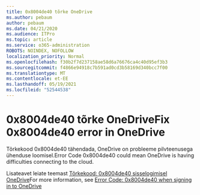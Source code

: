 ```yaml
---
title: 0x8004de40 tõrke OneDrive
ms.author: pebaum
author: pebaum
ms.date: 04/21/2020
ms.audience: ITPro
ms.topic: article
ms.service: o365-administration
ROBOTS: NOINDEX, NOFOLLOW
localization_priority: Normal
ms.openlocfilehash: f30b2f7d237158ae58d6a76676ca4c40d95ef3b3
ms.sourcegitcommit: f4866e94918c7b591ad0cd3b58169d340bcc7f00
ms.translationtype: MT
ms.contentlocale: et-EE
ms.lasthandoff: 05/19/2021
ms.locfileid: "52544538"
---
```

# <a name="fix-0x8004de40-error-in-onedrive"></a><span data-ttu-id="6f3e8-102">0x8004de40 tõrke OneDrive</span><span class="sxs-lookup"><span data-stu-id="6f3e8-102">Fix 0x8004de40 error in OneDrive</span></span>

<span data-ttu-id="6f3e8-103">Tõrkekood 0x8004de40 tähendada, OneDrive on probleeme pilvteenusega ühenduse loomisel.</span><span class="sxs-lookup"><span data-stu-id="6f3e8-103">Error Code 0x8004de40 could mean OneDrive is having difficulties connecting to the cloud.</span></span> 

<span data-ttu-id="6f3e8-104">Lisateavet leiate teemast [Tõrkekood: 0x8004de40 sisselogimisel OneDrive](/sharepoint/troubleshoot/administration/error-0x8004de40-in-onedrive)</span><span class="sxs-lookup"><span data-stu-id="6f3e8-104">For more information, see [Error Code: 0x8004de40 when signing in to OneDrive](/sharepoint/troubleshoot/administration/error-0x8004de40-in-onedrive)</span></span>
